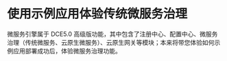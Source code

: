 # 使用示例应用体验传统微服务治理

微服务引擎属于 DCE5.0 高级版功能，其中包含了注册中心、配置中心、微服务治理（传统微服务、云原生微服务）、云原生网关等模块；本来将带您体验如何示例应用部署成功后，体验微服务治理功能。
